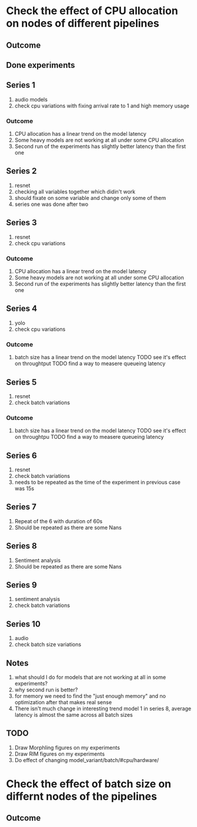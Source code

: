 

# Check the effect of CPU allocation on nodes of different pipelines
## Outcome


## Done experiments

## Series 1
1. audio models
2. check cpu variations with fixing arrival rate to 1 and high memory usage

### Outcome
1. CPU allocation has a linear trend on the model latency
2. Some heavy models are not working at all under some CPU allocation
3. Second run of the experiments has slightly better latency than the first one

## Series 2
1. resnet
2. checking all variables together which didin't work
3. should fixate on some variable and change only some of them
4. series one was done after two

## Series 3
1. resnet
2. check cpu variations
### Outcome
1. CPU allocation has a linear trend on the model latency
2. Some heavy models are not working at all under some CPU allocation
3. Second run of the experiments has slightly better latency than the first one

## Series 4
1. yolo
2. check cpu variations
### Outcome
1. batch size has a linear trend on the model latency
TODO see it's effect on throughtput
TODO find a way to measere queueing latency

## Series 5
1. resnet
2. check batch variations
### Outcome
1. batch size has a linear trend on the model latency
TODO see it's effect on throughtpu
TODO find a way to measere queueing latency

## Series 6
1. resnet
2. check batch variations
3. needs to be repeated as the time of the experiment in previous case was 15s

## Series 7
1. Repeat of the 6 with duration of 60s
2. Should be repeated as there are some Nans

## Series 8
1. Sentiment analysis
2. Should be repeated as there are some Nans

## Series 9
1. sentiment analysis
2. check batch variations

## Series 10
1. audio
2. check batch size variations

## Notes
1. what should I do for models that are not working at all in some experiments?
2. why second run is better?
3. for memory we need to find the "just enough memory" and no optimization after that makes real sense
4. There isn't much change in interesting trend  model 1 in series 8, average latency is almost the same across all batch sizes

## TODO
1. Draw Morphling figures on my experiments
2. Draw RIM figures on my experiments
3. Do effect of changing model_variant/batch/#cpu/hardware/


# Check the effect of batch size on differnt nodes of the pipelines
## Outcome
